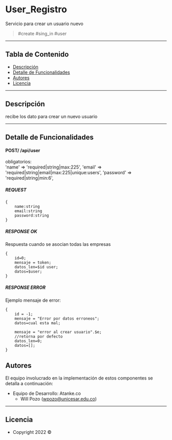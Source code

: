 # User_Registro

Servicio para crear un usuario nuevo

>  #create #sing_in #user 

---
## Tabla de Contenido

- [Descripción](#descripción)
- [Detalle de Funcionalidades](#detalle-de-funcionalidades)
- [Autores](#autores)
- [Licencia](#licencia)

---

## Descripción

recibe los dato para crear un nuevo usuario

---

## Detalle de Funcionalidades

#### POST/ /api/user

obligatorios:  
            'name' => 'required|string|max:225',
            'email' => 'required|string|email|max:225|unique:users',
            'password' => 'required|string|min:6',

##### REQUEST
```
{
    name:string
    email:string
    password:string
}
```

##### RESPONSE OK
Respuesta cuando se asocian todas las empresas
```
{ 
    id=0;
    mensaje = token; 
    datos_len=$id user;
    datos=$user; 
}

```
##### RESPONSE ERROR
Ejemplo mensaje de error:
```
{  
    id = -1;
    mensaje = "Error por datos erroneos";
    datos=cual esta mal; 

    mensaje = "error al crear usuario".$e;
    //retorna por defecto
    datos_len=0;
    datos=[]; 
}

```
## Autores

El equipo involucrado en la implementación de estos componentes se detalla a continuación:

- Equipo de Desarrollo: Atanke.co
    - Will Pozo (wpozo@unicesar.edu.co)
---

## Licencia

- Copyright 2022 ©